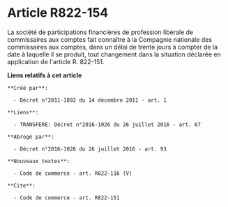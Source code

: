 # Article R822-154

La société de participations financières de profession libérale de commissaires aux comptes fait connaître à la Compagnie
nationale des commissaires aux comptes, dans un délai de trente jours à compter de la date à laquelle il se produit, tout
changement dans la situation déclarée en application de l'article R. 822-151.

**Liens relatifs à cet article**

	**Créé par**:

	  - Décret n°2011-1892 du 14 décembre 2011 - art. 1

	**Liens**:

	  - TRANSFERE: Décret n°2016-1026 du 26 juillet 2016 - art. 67

	**Abrogé par**:

	  - Décret n°2016-1026 du 26 juillet 2016 - art. 93

	**Nouveaux textes**:

	  - Code de commerce - art. R822-116 (V)

	**Cite**:

	  - Code de commerce - art. R822-151
